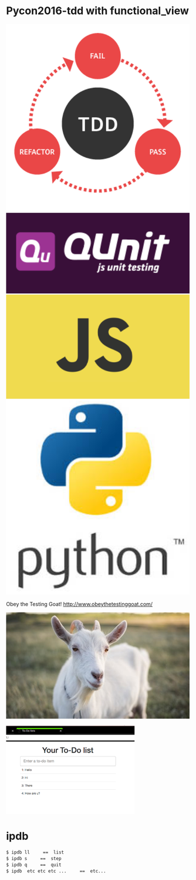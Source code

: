 # Pycon2016-tdd with functional_view



<p align="left">
  <img src="./img/tdd.png" width="500"/>
  <img src="./img/qunit.png" width="500"/>
  <img src="./img/js.png" width="500"/>
  <img src="./img/python.png" width="500"/>
</p>



Obey the Testing Goat!
http://www.obeythetestinggoat.com/

<p align="left">
  <img src="./img/testing_goat.jpg" width="500"/>
  </p>

<p align="left">
  <img src="./img/demo.png" width="350"/>
  </p>



# ipdb

```sh
$ ipdb ll     ==  list
$ ipdb s     ==  step 
$ ipdb q     ==  quit 
$ ipdb  etc etc etc ...     ==  etc... 
```


